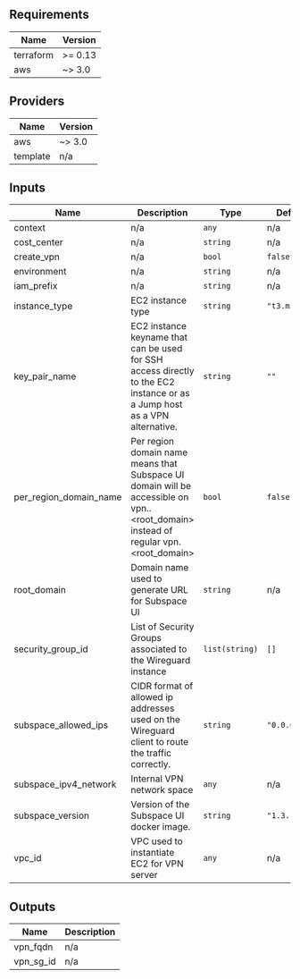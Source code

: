 ## Requirements

| Name | Version |
|------|---------|
| terraform | >= 0.13 |
| aws | ~> 3.0 |

## Providers

| Name | Version |
|------|---------|
| aws | ~> 3.0 |
| template | n/a |

## Inputs

| Name | Description | Type | Default | Required |
|------|-------------|------|---------|:--------:|
| context | n/a | `any` | n/a | yes |
| cost\_center | n/a | `string` | n/a | yes |
| create\_vpn | n/a | `bool` | `false` | no |
| environment | n/a | `string` | n/a | yes |
| iam\_prefix | n/a | `string` | n/a | yes |
| instance\_type | EC2 instance type | `string` | `"t3.micro"` | no |
| key\_pair\_name | EC2 instance keyname that can be used for SSH access directly to the EC2 instance or as a Jump host as a VPN alternative. | `string` | `""` | no |
| per\_region\_domain\_name | Per region domain name means that Subspace UI domain will be accessible on vpn.<region>.<root\_domain> instead of regular vpn.<root\_domain> | `bool` | `false` | no |
| root\_domain | Domain name used to generate URL for Subspace UI | `string` | n/a | yes |
| security\_group\_id | List of Security Groups associated to the Wireguard instance | `list(string)` | `[]` | no |
| subspace\_allowed\_ips | CIDR format of allowed ip addresses used on the Wireguard client to route the traffic correctly. | `string` | `"0.0.0.0/0"` | no |
| subspace\_ipv4\_network | Internal VPN network space | `any` | n/a | yes |
| subspace\_version | Version of the Subspace UI docker image. | `string` | `"1.3.1"` | no |
| vpc\_id | VPC used to instantiate EC2 for VPN server | `any` | n/a | yes |

## Outputs

| Name | Description |
|------|-------------|
| vpn\_fqdn | n/a |
| vpn\_sg\_id | n/a |

